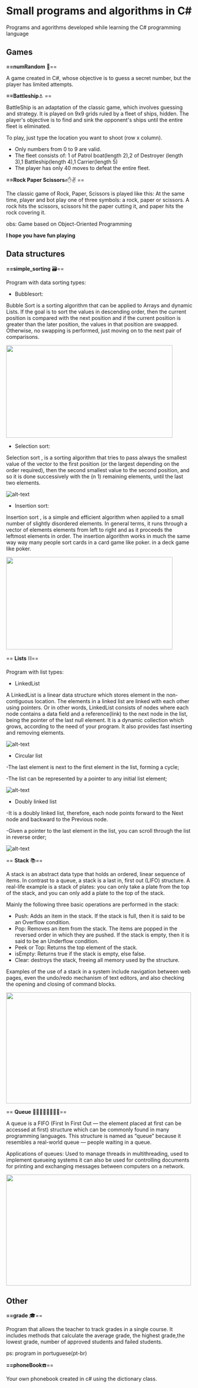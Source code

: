 # Small programs and algorithms in C#

Programs and agorithms developed while learning the C# programming language



## Games
**==numRandom** :game_die:==

A game created in C#, whose objective is to guess a secret number, but the player has limited attempts. 

**==Battleship**:anchor: == 

BattleShip is an adaptation of the classic game, which involves guessing and strategy. It is played on 9x9 grids ruled by a fleet of ships, hidden. The player's objective is to find and sink the opponent's ships until the entire fleet is eliminated.

To play, just type the location you want to shoot (row x column).

- Only numbers from 0 to 9 are valid.
- The fleet consists of: 1 of Patrol boat(length 2),2 of Destroyer (length 3),1 Battleship(length 4),1 Carrier(length 5)
- The player has only 40 moves to defeat the entire fleet.



**==Rock Paper Scissors**✊✋✌️ ==

The classic game of Rock, Paper, Scissors is played like this: At the same time, player and bot play one of three symbols: a rock, paper or scissors. A rock hits the scissors, scissors hit the paper cutting it, and paper hits the rock covering it. 

obs: Game based on Object-Oriented Programming

**I hope you have fun playing**

## Data structures


**==simple_sorting** :card_file_box:==

Program with data sorting types:

- Bubblesort:

Bubble Sort is a sorting algorithm that can be applied to Arrays and dynamic Lists. If the goal is to sort the values in descending order, then the current position is compared with the next position and if the current position is greater than the later position, the values in that position are swapped. Otherwise, no swapping is performed, just moving on to the next pair of comparisons.

<img src="https://github.com/Diana-rosalem/small-programs-and-algorithms-in-csharp-/blob/main/img/BubbleSort.gif" width="450" height="250" />

- Selection sort:

Selection sort , is a sorting algorithm that tries to pass always the smallest value of the vector to the first position (or the largest depending on the order required), then the second smallest value to the second position, and so it is done successively with the (n 1) remaining elements, until the last two elements.


![alt-text](https://github.com/Diana-rosalem/small-programs-and-algorithms-in-csharp-/blob/main/img/Selectionsort.gif)



- Insertion sort:

Insertion sort , is a simple and efficient algorithm when applied to a small number of slightly disordered elements.
In general terms, it runs through a vector of elements elements from left to right and as it proceeds the leftmost elements in order. 
The insertion algorithm works in much the same way way many people sort cards in a card game like poker. in a deck game like poker.

<img src="https://github.com/Diana-rosalem/small-programs-and-algorithms-in-csharp-/blob/main/img/Insertion-sort-example.gif" width="450" height="250" />

== **Lists**  ⛓==

Program with  list types:

- LinkedList

A LinkedList is a linear data structure which stores element in the non-contiguous location. The elements in a linked list are linked with each other using pointers. Or in other words, LinkedList consists of nodes where each node contains a data field and a reference(link) to the next node in the list, being the pointer of the last null element. It is a dynamic collection which grows, according to the need of your program. It also provides fast inserting and removing elements.

![alt-text](https://github.com/Diana-rosalem/small-programs-and-algorithms-in-csharp-/blob/main/img/linkedList1.png)

- Circular list

-The last element is next to the first element in the list, forming a cycle;

-The list can be represented by a pointer to any initial list element;

![alt-text](https://github.com/Diana-rosalem/small-programs-and-algorithms-in-csharp-/blob/main/img/Circular%20list.png)

- Doubly linked list

-It is a doubly linked list, therefore, each node points forward to the Next node and backward to the Previous node.

-Given a pointer to the last element in the list, you can scroll through the list in reverse order;

![alt-text](https://github.com/Diana-rosalem/small-programs-and-algorithms-in-csharp-/blob/main/img/dualList.jpg)


== **Stack**  📚==

A stack is an abstract data type that holds an ordered, linear sequence of items. In contrast to a queue, a stack is a last in, first out (LIFO) structure. A real-life example is a stack of plates: you can only take a plate from the top of the stack, and you can only add a plate to the top of the stack.

Mainly the following three basic operations are performed in the stack:

- Push: Adds an item in the stack. If the stack is full, then it is said to be an Overflow condition.
- Pop: Removes an item from the stack. The items are popped in the reversed order in which they are pushed. If the stack is empty, then it is said to be an Underflow condition.
- Peek or Top: Returns the top element of the stack.
- isEmpty: Returns true if the stack is empty, else false.
- Clear: destroys the stack, freeing all memory used by the structure.


Examples of the use of a stack in a system include navigation between web pages, even the undo/redo mechanism of text editors, and also checking the opening and closing of command blocks.

<img src="https://github.com/Diana-rosalem/small-programs-and-algorithms-in-csharp-/blob/main/img/stack%20.png" width="500" height="300" />

== **Queue** 🚶🏽‍♀️🚶🏽🚶🏽‍♂️==

A queue is a FIFO (First In First Out — the element placed at first can be accessed at first) structure which can be commonly found in many programming languages. This structure is named as “queue” because it resembles a real-world queue — people waiting in a queue.

Applications of queues: Used to manage threads in multithreading, used to implement queueing systems it can also be used for controlling documents for printing and exchanging messages between computers on a network.

<img src="https://github.com/Diana-rosalem/small-programs-and-algorithms-in-csharp-/blob/main/img/Queue-2-1.png" width="500" height="300" />

## Other

**==grade** :mortar_board:==

Program that allows the teacher to track grades in a single course. It includes methods that calculate the average grade, the highest grade,the lowest grade, number of approved students and  failed students.

ps: program in portuguese(pt-br)

**==phoneBook**☎️==

Your own phonebook created in c# using the dictionary class.
